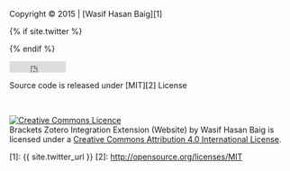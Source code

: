 

Copyright &copy; 2015 \| [Wasif Hasan Baig][1]

{% if site.twitter %}
<!--
<span>
<a class="twitter-follow-button" href="{{ site.twitter_url }}" data-show-count="false" data-show-screen-name="true" data-lang="en">Follow</a>
<script>!function(d,s,id){var js,fjs=d.getElementsByTagName(s)[0],p=/^http:/.test(d.location)?'http':'https';if(!d.getElementById(id)){js=d.createElement(s);js.id=id;js.src=p+'://platform.twitter.com/widgets.js';fjs.parentNode.insertBefore(js,fjs);}}(document, 'script', 'twitter-wjs');</script>
</span>
-->
{% endif %}
<iframe src="https://ghbtns.com/github-btn.html?user=baig&type=follow" frameborder="0" scrolling="0" width="100px" height="20px"></iframe>

Source code is released under [MIT][2] License

<br>

<a rel="license" href="http://creativecommons.org/licenses/by/4.0/"><img alt="Creative Commons Licence" style="border-width:0" src="https://i.creativecommons.org/l/by/4.0/88x31.png" /></a><br /><span xmlns:dct="http://purl.org/dc/terms/" property="dct:title">Brackets Zotero Integration Extension (Website)</span> by <span xmlns:cc="http://creativecommons.org/ns#" property="cc:attributionName">Wasif Hasan Baig</span> is licensed under a <a rel="license" href="http://creativecommons.org/licenses/by/4.0/">Creative Commons Attribution 4.0 International License</a>.

[1]: {{ site.twitter_url }}
[2]: http://opensource.org/licenses/MIT